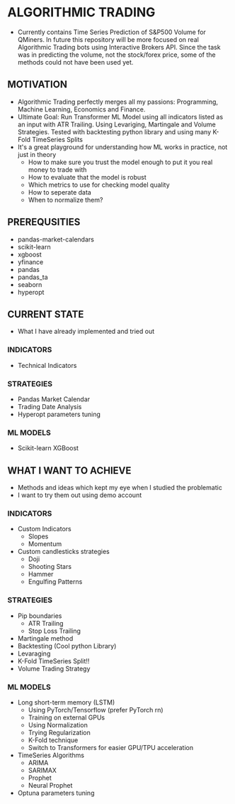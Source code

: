 # ALGORITHMIC TRADING
* Currently contains Time Series Prediction of S&P500 Volume for QMiners. In future this repository will be more focused on real Algorithmic Trading bots using Interactive Brokers API. Since the task was in predicting the volume, not the stock/forex price, some of the methods could not have been used yet.

## MOTIVATION
* Algorithmic Trading perfectly merges all my passions: Programming, Machine Learning, Economics and Finance.
* Ultimate Goal: Run Transformer ML Model using all indicators listed as an input with ATR Trailing. Using Levariging, Martingale and Volume Strategies. Tested with backtesting python library and using many K-Fold TimeSeries Splits
* It's a great playground for understanding how ML works in practice, not just in theory
	* How to make sure you trust the model enough to put it you real money to trade with
	* How to evaluate that the model is robust
	* Which metrics to use for checking model quality
	* How to seperate data
	* When to normalize them?

## PREREQUSITIES
* pandas-market-calendars
* scikit-learn
* xgboost
* yfinance
* pandas
* pandas_ta
* seaborn
* hyperopt

## CURRENT STATE
* What I have already implemented and tried out

### INDICATORS
* Technical Indicators

### STRATEGIES
* Pandas Market Calendar
* Trading Date Analysis
* Hyperopt parameters tuning

### ML MODELS
* Scikit-learn XGBoost

## WHAT I WANT TO ACHIEVE
* Methods and ideas which kept my eye when I studied the problematic
* I want to try them out using demo account

### INDICATORS
* Custom Indicators
	* Slopes
	* Momentum	
* Custom candlesticks strategies
	* Doji
	* Shooting Stars
	* Hammer
	* Engulfing Patterns

### STRATEGIES
* Pip boundaries
	* ATR Trailing
	* Stop Loss Trailing
* Martingale method
* Backtesting (Cool python Library)
* Levaraging
* K-Fold TimeSeries Split!!
* Volume Trading Strategy

### ML MODELS
* Long short-term memory (LSTM)
	* Using PyTorch/Tensorflow (prefer PyTorch rn)
	* Training on external GPUs
	* Using Normalization
	* Trying Regularization
	* K-Fold technique
	* Switch to Transformers for easier GPU/TPU acceleration
* TimeSeries Algorithms
	* ARIMA
	* SARIMAX
	* Prophet
	* Neural Prophet
* Optuna parameters tuning
